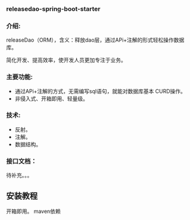 ### releasedao-spring-boot-starter

### 介绍:

releaseDao（ORM），含义：释放dao层，通过APi+注解的形式轻松操作数据库。

简化开发、提高效率，使开发人员更加专注于业务。

### 主要功能:

-  通过APi+注解的方式，无需编写sql语句，就能对数据库基本 CURD操作。
- 非侵入式、开箱即用、轻量级。

### 技术:

- 反射。
- 注解。
- 数据结构。

### 接口文档：

待补充。。。

## 安装教程

开箱即用。
maven依赖